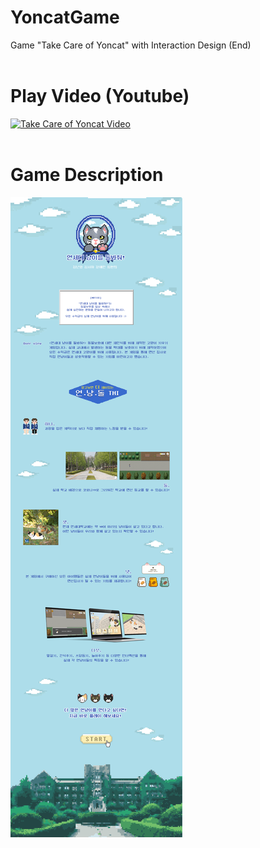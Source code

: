 # YoncatGame
Game "Take Care of Yoncat" with Interaction Design (End)
<br>
<br>
# Play Video (Youtube)
[![Take Care of Yoncat Video](https://img.youtube.com/vi/1w05MwLc3LY/0.jpg)](https://www.youtube.com/watch?v=1w05MwLc3LY&feature=youtu.be "연세대 냥이를 돌봐줘!")
<br>
<br>
# Game Description
![take_care_of_yoncat_introduction](play_images/take_care_of_yoncat.png)
